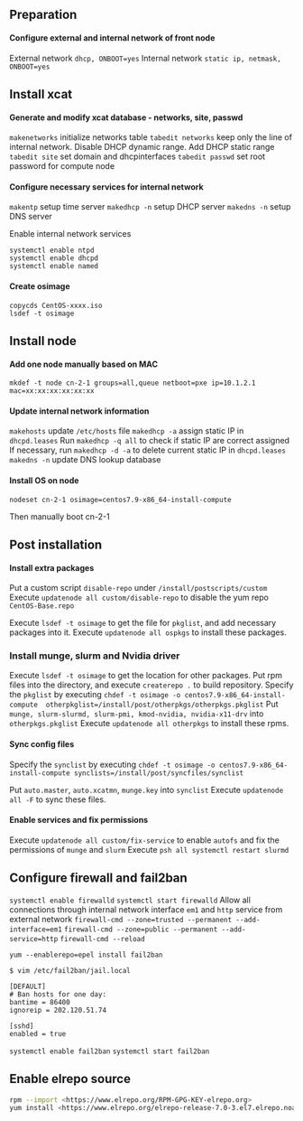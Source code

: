 ## Preparation

#### Configure external and internal network of front node

External network `dhcp, ONBOOT=yes`
Internal network `static ip, netmask, ONBOOT=yes`

## Install xcat

#### Generate and modify xcat database - networks, site, passwd

`makenetworks` initialize networks table
`tabedit networks` keep only the line of internal network. Disable DHCP dynamic range. Add DHCP static range
`tabedit site` set domain and dhcpinterfaces
`tabedit passwd` set root password for compute node

#### Configure necessary services for internal network

`makentp` setup time server
`makedhcp -n` setup DHCP server
`makedns -n` setup DNS server

Enable internal network services
```
systemctl enable ntpd
systemctl enable dhcpd
systemctl enable named
```

#### Create osimage

```
copycds CentOS-xxxx.iso
lsdef -t osimage
```

## Install node

#### Add one node manually based on MAC

```
mkdef -t node cn-2-1 groups=all,queue netboot=pxe ip=10.1.2.1 mac=xx:xx:xx:xx:xx:xx
```

#### Update internal network information

`makehosts` update `/etc/hosts` file
`makedhcp -a` assign static IP in `dhcpd.leases`
Run `makedhcp -q all` to check if static IP are correct assigned
If necessary, run `makedhcp -d -a` to delete current static IP in `dhcpd.leases`
`makedns -n` update DNS lookup database

#### Install OS on node

```
nodeset cn-2-1 osimage=centos7.9-x86_64-install-compute
```
Then manually boot cn-2-1

## Post installation

#### Install extra packages

Put a custom script `disable-repo` under `/install/postscripts/custom`
Execute `updatenode all custom/disable-repo` to disable the yum repo `CentOS-Base.repo`

Execute `lsdef -t osimage` to get the file for `pkglist`, and add necessary packages into it.
Execute `updatenode all ospkgs` to install these packages.

### Install munge, slurm and Nvidia driver

Execute `lsdef -t osimage` to get the location for other packages.
Put rpm files into the directory, and execute `createrepo .` to build repository.
Specify the `pkglist` by executing
`chdef -t osimage -o centos7.9-x86_64-install-compute  otherpkglist=/install/post/otherpkgs/otherpkgs.pkglist`
Put `munge, slurm-slurmd, slurm-pmi, kmod-nvidia, nvidia-x11-drv` into `otherpkgs.pkglist`
Execute `updatenode all otherpkgs` to install these rpms.

#### Sync config files

Specify the `synclist` by executing
`chdef -t osimage -o centos7.9-x86_64-install-compute synclists=/install/post/syncfiles/synclist`

Put `auto.master`, `auto.xcatmn`, `munge.key` into `synclist`
Execute `updatenode all -F` to sync these files.

#### Enable services and fix permissions

Execute `updatenode all custom/fix-service` to enable `autofs` and fix the permissions of `munge` and `slurm`
Execute `psh all systemctl restart slurmd`

## Configure firewall and fail2ban

`systemctl enable firewalld`
`systemctl start firewalld`
Allow all connections through internal network interface `em1` and `http` service from external network
`firewall-cmd --zone=trusted --permanent --add-interface=em1`
`firewall-cmd --zone=public --permanent --add-service=http`
`firewall-cmd --reload`

`yum --enablerepo=epel install fail2ban`
```
$ vim /etc/fail2ban/jail.local

[DEFAULT]
# Ban hosts for one day:
bantime = 86400
ignoreip = 202.120.51.74

[sshd]
enabled = true
```

`systemctl enable fail2ban`
`systemctl start fail2ban`

## Enable elrepo source
```bash
rpm --import <https://www.elrepo.org/RPM-GPG-KEY-elrepo.org>
yum install <https://www.elrepo.org/elrepo-release-7.0-3.el7.elrepo.noarch.rpm>
```